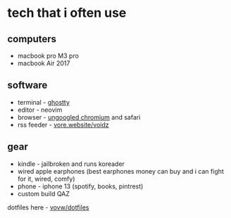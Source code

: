 # tech that i often use

## computers
- macbook pro M3 pro
- macbook Air 2017

## software
- terminal - [ghostty](https://mitchellh.com/ghostty)
- editor - neovim
- browser - [ungoogled chromium](https://en.wikipedia.org/wiki/Ungoogled-chromium) and safari
- rss feeder - [vore.website/voidz](https://vore.website/voidz)

## gear
- kindle - jailbroken and runs koreader
- wired apple earphones (best earphones money can buy and i can fight for it, wired, comfy)
- phone - iphone 13 (spotify, books, pintrest)
- custom build QAZ


dotfiles here - [vovw/dotfiles](https://github.com/vovw/dotfiles)
